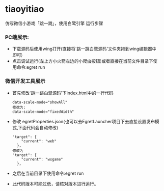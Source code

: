 # tiaoyitiao
仿写微信小游戏「跳一跳」，使用白鹭引擎
运行步骤

### PC端展示:

- 下载源码后使用wing打开(直接将'跳一跳白鹭源码'文件夹拖到wing编辑器中即可)
- 点击调试运行(左上方小火箭左边的小爬虫按钮)或者直接在当前文件目录下使用命令:egret run

### 微信开发工具展示

- 首先修改'跳一跳白鹭源码'下index.html中的一行代码

  ```
  data-scale-mode="showAll"
  修改为:
  data-scale-mode="fixedWidth"
  ```

- 修改 egretProperties.json(也可以去EgretLauncher项目下去直接设置发布模式,下面代码会自动修改)

  ```
  "target": {
      "current": "web"
    },
  修改为
  "target": {
      "current": "wxgame"
    },
  ```

- 之后在当前目录下使用命令:egret run


- 此代码版本可能过低，请核对版本进行运行。


